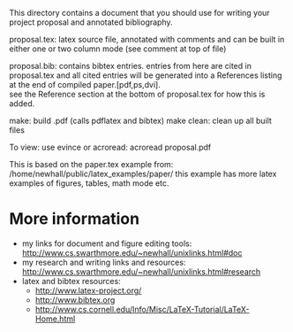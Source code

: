 This directory contains a document that you should use for
writing your project proposal and annotated bibliography.

proposal.tex: latex source file, annotated with comments and can be built
           in either one or two column mode (see comment at top of file)

proposal.bib: contains bibtex entries.  entries from here are cited in 
              proposal.tex and all cited entries will be generated into a 
              References listing at the end of compiled paper.[pdf,ps,dvi].  
              see the Reference section at the bottom of proposal.tex for how 
              this is added. 

make:  build .pdf  (calls pdflatex and bibtex)
make clean:  clean up all built files

To view: use evince or acroread:
acroread proposal.pdf

This is based on the paper.tex example from:
  /home/newhall/public/latex_examples/paper/
  this example has more latex examples of figures, tables, math mode
  etc.


More information
================
  * my links for document and figure editing tools:
  http://www.cs.swarthmore.edu/~newhall/unixlinks.html#doc
  * my research and writing links and resources:
  http://www.cs.swarthmore.edu/~newhall/unixlinks.html#research
  * latex and bibtex resources:
    * http://www.latex-project.org/
    * http://www.bibtex.org          
    * http://www.cs.cornell.edu/Info/Misc/LaTeX-Tutorial/LaTeX-Home.html
